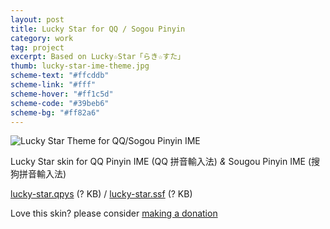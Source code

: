 ```yaml
---
layout: post
title: Lucky Star for QQ / Sogou Pinyin
category: work
tag: project
excerpt: Based on Lucky☆Star「らき☆すた」
thumb: lucky-star-ime-theme.jpg
scheme-text: "#ffcddb"
scheme-link: "#fff"
scheme-hover: "#ff1c5d"
scheme-code: "#39beb6"
scheme-bg: "#ff82a6"
---
```


<p><img src="{{ site.file }}/lucky-star-for-sogou_large.png" alt="Lucky Star Theme for QQ/Sogou Pinyin IME"></p>

<p>Lucky Star skin for QQ Pinyin IME (QQ 拼音輸入法) <i>&amp;</i> Sougou Pinyin IME (搜狗拼音輸入法)</p>

<p class=download><a href="http://shuru.qq.com/skin/skin_detail?skin_id=4293199403">lucky-star.qpys</a> (? KB) / <a href="http://pinyin.sogou.com/skins/sv_307818.html">lucky-star.ssf</a> (? KB)</p>

<p class=store>Love this skin? please consider <a href="{{ '/donate/' | prepend: site.base }}">making a donation</a></p>
